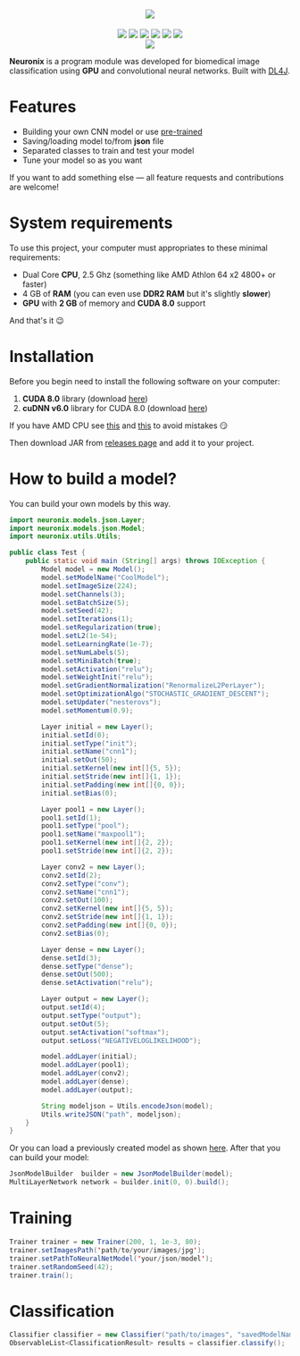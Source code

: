 <div align="center">
<h1><img src="https://i.imgur.com/W1iyehs.png"></h1>
<img src="	https://img.shields.io/github/license/liashchynskyi/neuronix.svg">
<img src="https://img.shields.io/badge/java-1.8.0__151-lightgrey.svg">
<img src="https://img.shields.io/badge/nd4j-v.0.9.1-red.svg">
<img src="https://img.shields.io/badge/dl4j-v.0.9.1-orange.svg">
<img src="https://img.shields.io/badge/cuda-v8.0-blue.svg">
<img src="https://img.shields.io/badge/backend-cpu|gpu-green.svg">
</div>

<div align="center">
<img src="https://i.imgur.com/eO3iDfK.png">
</div>

**Neuronix** is a program module was developed for biomedical image classification using **GPU** and convolutional neural networks. Built with [DL4J](https://deeplearning4j.org/).

# Features

 - Building your own CNN model or use [pre-trained](https://github.com/liashchynskyi/neuronix/tree/master/pre_trained)
 - Saving/loading model to/from **json** file
 - Separated classes to train and test your model
 - Tune your model so as you want

If you want to add something else &mdash;  all feature requests and contributions are welcome!

# System requirements
To use this project, your computer must appropriates to these minimal requirements:

 - Dual Core **CPU**, 2.5 Ghz (something like AMD Athlon 64 x2 4800+ or faster)
 - 4 GB of **RAM** (you can even use **DDR2 RAM** but it's slightly **slower**)
 - **GPU** with **2 GB** of memory and **CUDA 8.0** support

And that's it :wink:

# Installation

Before you begin need to install the following software on your computer:

 1. **CUDA 8.0** library (download [here](https://developer.nvidia.com/cuda-toolkit-archive))
 2. **cuDNN v6.0** library for CUDA 8.0 (download [here](https://developer.nvidia.com/rdp/cudnn-archive))

If you have AMD CPU see [this](https://github.com/deeplearning4j/deeplearning4j/issues/4287) and [this](https://deeplearning4j.org/native#fallback-mode) to avoid mistakes :smirk:

Then download JAR from [releases page](https://github.com/liashchynskyi/neuronix/releases) and add it to your project.

# How to build a model?

You can build your own models by this way.
```java
import neuronix.models.json.Layer;
import neuronix.models.json.Model;
import neuronix.utils.Utils;

public class Test {
    public static void main (String[] args) throws IOException {
        Model model = new Model();
        model.setModelName("CoolModel");
        model.setImageSize(224);
        model.setChannels(3);
        model.setBatchSize(5);
        model.setSeed(42);
        model.setIterations(1);
        model.setRegularization(true);
        model.setL2(1e-54);
        model.setLearningRate(1e-7);
        model.setNumLabels(5);
        model.setMiniBatch(true);
        model.setActivation("relu");
        model.setWeightInit("relu");
        model.setGradientNormalization("RenormalizeL2PerLayer");
        model.setOptimizationAlgo("STOCHASTIC_GRADIENT_DESCENT");
        model.setUpdater("nesterovs");
        model.setMomentum(0.9);

        Layer initial = new Layer();
        initial.setId(0);
        initial.setType("init");
        initial.setName("cnn1");
        initial.setOut(50);
        initial.setKernel(new int[]{5, 5});
        initial.setStride(new int[]{1, 1});
        initial.setPadding(new int[]{0, 0});
        initial.setBias(0);

        Layer pool1 = new Layer();
        pool1.setId(1);
        pool1.setType("pool");
        pool1.setName("maxpool1");
        pool1.setKernel(new int[]{2, 2});
        pool1.setStride(new int[]{2, 2});

        Layer conv2 = new Layer();
        conv2.setId(2);
        conv2.setType("conv");
        conv2.setName("cnn1");
        conv2.setOut(100);
        conv2.setKernel(new int[]{5, 5});
        conv2.setStride(new int[]{1, 1});
        conv2.setPadding(new int[]{0, 0});
        conv2.setBias(0);

        Layer dense = new Layer();
        dense.setId(3);
        dense.setType("dense");
        dense.setOut(500);
        dense.setActivation("relu");

        Layer output = new Layer();
        output.setId(4);
        output.setType("output");
        output.setOut(5);
        output.setActivation("softmax");
        output.setLoss("NEGATIVELOGLIKELIHOOD");

        model.addLayer(initial);
        model.addLayer(pool1);
        model.addLayer(conv2);
        model.addLayer(dense);
        model.addLayer(output);

        String modeljson = Utils.encodeJson(model);
        Utils.writeJSON("path", modeljson);
    }
}
```

Or you can load a previously created model as shown [here](https://github.com/liashchynskyi/neuronix/blob/master/json/generated.json). After that you can build your model:
```java
JsonModelBuilder  builder = new JsonModelBuilder(model);
MultiLayerNetwork network = builder.init(0, 0).build();
```

# Training
```java
Trainer trainer = new Trainer(200, 1, 1e-3, 80);
trainer.setImagesPath('path/to/your/images/jpg');
trainer.setPathToNeuralNetModel('your/json/model');
trainer.setRandomSeed(42);
trainer.train();
```

# Classification
```java
Classifier classifier = new Classifier("path/to/images", "savedModelNameWithoutBinExtension", new Random(42));
ObservableList<ClassificationResult> results = classifier.classify();
```